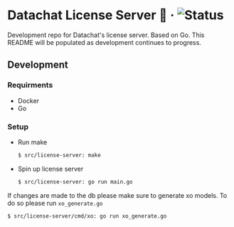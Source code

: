 # Datachat License Server 🔐 &middot; ![Status](https://img.shields.io/badge/Status-Pre--Alpha-9cf)

Development repo for Datachat's license server. Based on Go.
This README will be populated as development continues to progress. 

## Development
### Requirments
* Docker
* Go
### Setup
* Run make 
  ```sh
  $ src/license-server: make
  ```
* Spin up license server
  ```sh
  $ src/license-server: go run main.go
  ```

If changes are made to the db please make sure to generate xo models. To do so please run `xo_generate.go`
```sh
$ src/license-server/cmd/xo: go run xo_generate.go
```